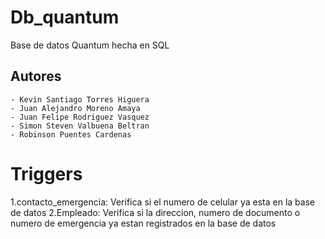 # Db_quantum
Base de datos Quantum hecha en SQL 

## Autores
```
- Kevin Santiago Torres Higuera
- Juan Alejandro Moreno Amaya
- Juan Felipe Rodriguez Vasquez
- Simon Steven Valbuena Beltran
- Robinson Puentes Cardenas
````
# Triggers
1.contacto_emergencia: Verifica si el numero de celular ya esta en la base de datos
2.Empleado: Verifica si la direccion,   numero de documento o numero de emergencia ya estan registrados en la base de datos

